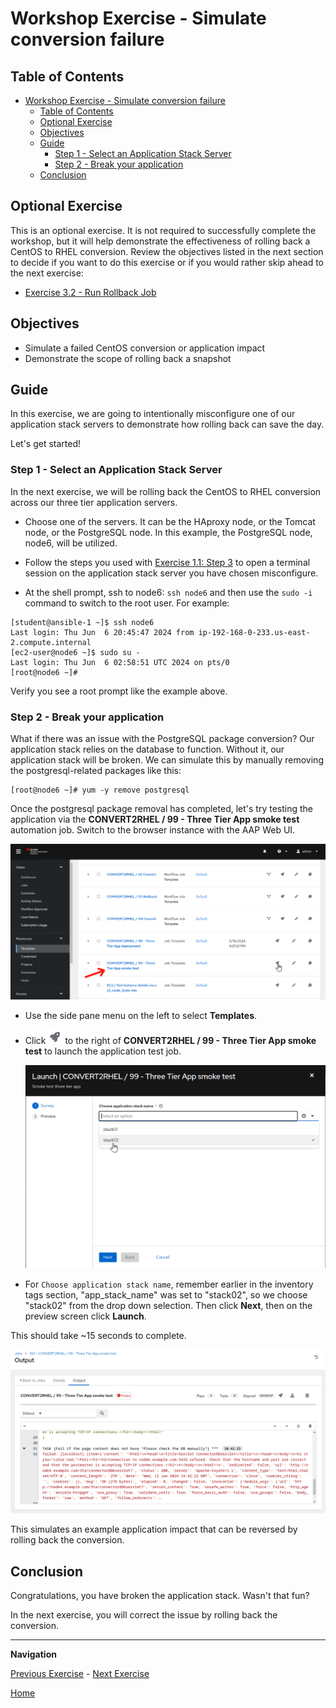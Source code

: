 # Workshop Exercise - Simulate conversion failure

## Table of Contents

- [Workshop Exercise - Simulate conversion failure](#workshop-exercise---simulate-conversion-failure)
  - [Table of Contents](#table-of-contents)
  - [Optional Exercise](#optional-exercise)
  - [Objectives](#objectives)
  - [Guide](#guide)
    - [Step 1 - Select an Application Stack Server](#step-1---select-an-application-stack-server)
    - [Step 2 - Break your application](#step-2---break-your-application)
  - [Conclusion](#conclusion)

## Optional Exercise

This is an optional exercise. It is not required to successfully complete the workshop, but it will help demonstrate the effectiveness of rolling back a CentOS to RHEL conversion. Review the objectives listed in the next section to decide if you want to do this exercise or if you would rather skip ahead to the next exercise:

* [Exercise 3.2 - Run Rollback Job](../3.2-rollback/README.md)

## Objectives

* Simulate a failed CentOS conversion or application impact
* Demonstrate the scope of rolling back a snapshot

## Guide

In this exercise, we are going to intentionally misconfigure one of our application stack servers to demonstrate how rolling back can save the day.

Let's get started!

### Step 1 - Select an Application Stack Server

In the next exercise, we will be rolling back the CentOS to RHEL conversion across our three tier application servers.

- Choose one of the servers. It can be the HAproxy node, or the Tomcat node, or the PostgreSQL node. In this example, the PostgreSQL node, node6, will be utilized.

- Follow the steps you used with [Exercise 1.1: Step 3](../1.1-setup/README.md#step-3---open-a-terminal-session) to open a terminal session on the application stack server you have chosen misconfigure.

- At the shell prompt, ssh to node6: `ssh node6` and then use the `sudo -i` command to switch to the root user. For example:

```
[student@ansible-1 ~]$ ssh node6
Last login: Thu Jun  6 20:45:47 2024 from ip-192-168-0-233.us-east-2.compute.internal
[ec2-user@node6 ~]$ sudo su -
Last login: Thu Jun  6 02:58:51 UTC 2024 on pts/0
[root@node6 ~]#
```

  Verify you see a root prompt like the example above.

### Step 2 - Break your application

  What if there was an issue with the PostgreSQL package conversion? Our application stack relies on the database to function. Without it, our application stack will be broken. We can simulate this by manually removing the postgresql-related packages like this:

  ```
  [root@node6 ~]# yum -y remove postgresql
  ```

  Once the postgresql package removal has completed, let's try testing the application via the **CONVERT2RHEL / 99 - Three Tier App smoke test** automation job. Switch to the browser instance with the AAP Web UI.

  ![Job templates listed on AAP Web UI 2](images/aap_templates_2.png)

- Use the side pane menu on the left to select **Templates**.

- Click ![launch](images/convert2rhel-aap2-launch.png) to the right of **CONVERT2RHEL / 99 - Three Tier App smoke test** to launch the application test job.

  ![3tier-smoke-test-select](images/convert2rhel-3tier-smoke-select.png)

- For `Choose application stack name`, remember earlier in the inventory tags section, "app_stack_name" was set to "stack02", so we choose "stack02" from the drop down selection. Then click **Next**, then on the preview screen click **Launch**.

This should take ~15 seconds to complete.

  ![3tier-smoke-test-output](images/convert2rhel-3tier-smoke-output.png)

  This simulates an example application impact that can be reversed by rolling back the conversion.

## Conclusion

Congratulations, you have broken the application stack. Wasn't that fun?

In the next exercise, you will correct the issue by rolling back the conversion.

---

**Navigation**

[Previous Exercise](../2.4-check-three-tier-app/README.md) - [Next Exercise](../3.2-rollback/README.md)

[Home](../README.md)
